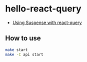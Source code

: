 # hello-react-query

- [Using Suspense with react-query](https://blog.logrocket.com/using-suspense-with-react-query/)

## How to use
~~~sh
make start
make -C api start
~~~
